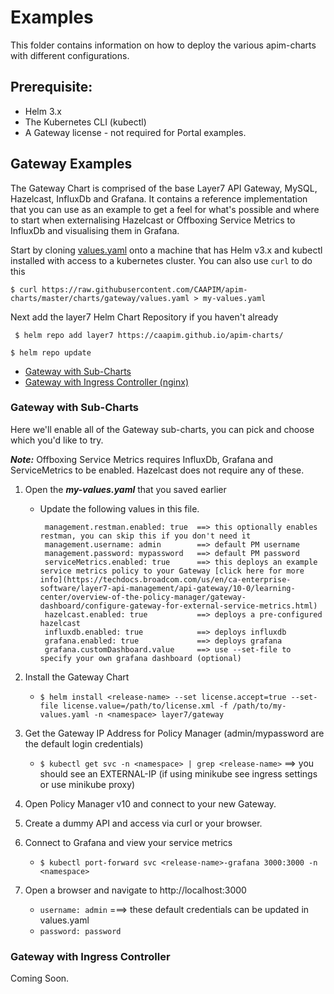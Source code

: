 # Examples
This folder contains information on how to deploy the various apim-charts with different configurations.

## Prerequisite:
* Helm 3.x
* The Kubernetes CLI (kubectl)
* A Gateway license - not required for Portal examples.


## Gateway Examples
The Gateway Chart is comprised of the base Layer7 API Gateway, MySQL, Hazelcast, InfluxDb and Grafana. It contains a reference implementation that you can use
as an example to get a feel for what's possible and where to start when externalising Hazelcast or Offboxing Service Metrics to InfluxDb and visualising them in Grafana.

Start by cloning [values.yaml](../charts/gateway/values.yaml) onto a machine that has Helm v3.x and kubectl installed with access to a kubernetes cluster. You can also use ```curl``` to do this

```$ curl https://raw.githubusercontent.com/CAAPIM/apim-charts/master/charts/gateway/values.yaml > my-values.yaml```

Next add the layer7 Helm Chart Repository if you haven't already

``` $ helm repo add layer7 https://caapim.github.io/apim-charts/```

``` $ helm repo update ```

* [Gateway with Sub-Charts](#gateway-with-subcharts)
* [Gateway with Ingress Controller (nginx)](#gateway-with-ingress-controller)


### Gateway with Sub-Charts
Here we'll enable all of the Gateway sub-charts, you can pick and choose which you'd like to try.

***Note:*** Offboxing Service Metrics requires InfluxDb, Grafana and ServiceMetrics to be enabled. Hazelcast does not require any of these.

1. Open the ***my-values.yaml*** that you saved earlier
   - Update the following values in this file.
     ```
      management.restman.enabled: true  ==> this optionally enables restman, you can skip this if you don't need it
      management.username: admin        ==> default PM username
      management.password: mypassword   ==> default PM password
      serviceMetrics.enabled: true      ==> this deploys an example service metrics policy to your Gateway [click here for more info](https://techdocs.broadcom.com/us/en/ca-enterprise-software/layer7-api-management/api-gateway/10-0/learning-center/overview-of-the-policy-manager/gateway-dashboard/configure-gateway-for-external-service-metrics.html)
      hazelcast.enabled: true           ==> deploys a pre-configured hazelcast
      influxdb.enabled: true            ==> deploys influxdb
      grafana.enabled: true             ==> deploys grafana
      grafana.customDashboard.value     ==> use --set-file to specify your own grafana dashboard (optional)
     ```
2. Install the Gateway Chart
   - ```$ helm install <release-name> --set license.accept=true --set-file license.value=/path/to/license.xml -f /path/to/my-values.yaml -n <namespace> layer7/gateway```

3. Get the Gateway IP Address for Policy Manager (admin/mypassword are the default login credentials)
   - ```$ kubectl get svc -n <namespace> | grep <release-name>``` ==> you should see an EXTERNAL-IP (if using minikube see ingress settings or use minikube proxy)
4. Open Policy Manager v10 and connect to your new Gateway.
5. Create a dummy API and access via curl or your browser.
4. Connect to Grafana and view your service metrics
   - ```$ kubectl port-forward svc <release-name>-grafana 3000:3000 -n <namespace>```
5. Open a browser and navigate to http://localhost:3000
   - ```username: admin``` ===> these default credentials can be updated in values.yaml
   - ```password: password```


### Gateway with Ingress Controller
Coming Soon.